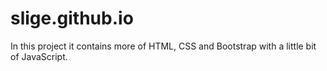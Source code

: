 # slige.github.io

In this project it contains more of HTML, CSS and Bootstrap with
a little bit of JavaScript.
